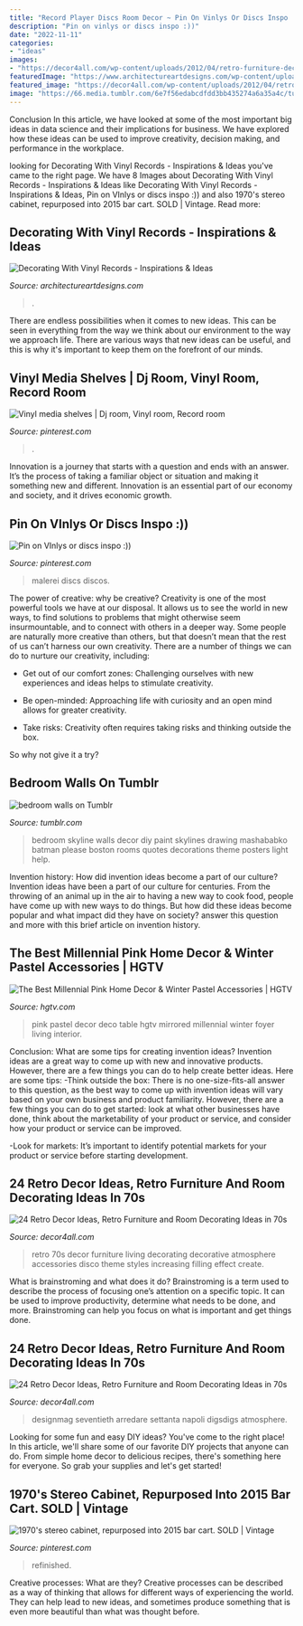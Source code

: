 ```yaml
---
title: "Record Player Discs Room Decor ~ Pin On Vinlys Or Discs Inspo :))"
description: "Pin on vinlys or discs inspo :))"
date: "2022-11-11"
categories:
- "ideas"
images:
- "https://decor4all.com/wp-content/uploads/2012/04/retro-furniture-decor-ideas-70s-style-12.jpg"
featuredImage: "https://www.architectureartdesigns.com/wp-content/uploads/2020/06/3-36-630x840.jpg"
featured_image: "https://decor4all.com/wp-content/uploads/2012/04/retro-furniture-decor-ideas-70s-style-12.jpg"
image: "https://66.media.tumblr.com/6e7f56edabcdfdd3bb435274a6a35a4c/tumblr_mrihzl8uKh1r82dpho1_500.jpg"
---
```



Conclusion
In this article, we have looked at some of the most important big ideas in data science and their implications for business. We have explored how these ideas can be used to improve creativity, decision making, and performance in the workplace.

	

		
looking for Decorating With Vinyl Records - Inspirations &amp; Ideas you've came to the right page. We have 8 Images about Decorating With Vinyl Records - Inspirations &amp; Ideas like Decorating With Vinyl Records - Inspirations &amp; Ideas, Pin on VInlys or discs inspo :)) and also 1970&#039;s stereo cabinet, repurposed into 2015 bar cart. SOLD | Vintage. Read more:
		
    
## Decorating With Vinyl Records - Inspirations &amp; Ideas

<img loading=lazy src="https://www.architectureartdesigns.com/wp-content/uploads/2020/06/3-36-630x840.jpg" onerror="this.onerror=null;this.src='https://tse1.mm.bing.net/th?id=OIP.3Jxr1swfNW0yr6vDk6dssgHaJ4&amp;pid=15.1';" alt="Decorating With Vinyl Records - Inspirations &amp; Ideas">

_Source: architectureartdesigns.com_

>. 

	

There are endless possibilities when it comes to new ideas. This can be seen in everything from the way we think about our environment to the way we approach life. There are various ways that new ideas can be useful, and this is why it's important to keep them on the forefront of our minds.

    
## Vinyl Media Shelves | Dj Room, Vinyl Room, Record Room

<img loading=lazy src="https://i.pinimg.com/originals/12/7d/91/127d91f698e8485bf844e87f0a05dff3.jpg" onerror="this.onerror=null;this.src='https://tse2.mm.bing.net/th?id=OIP.aDIkkk0wMJp5sH_UgywjMAHaHa&amp;pid=15.1';" alt="Vinyl media shelves | Dj room, Vinyl room, Record room">

_Source: pinterest.com_

>. 

	

Innovation is a journey that starts with a question and ends with an answer. It’s the process of taking a familiar object or situation and making it something new and different. Innovation is an essential part of our economy and society, and it drives economic growth.

    
## Pin On VInlys Or Discs Inspo :))

<img loading=lazy src="https://i.pinimg.com/originals/22/b0/f9/22b0f9555d59a335ea54a272b74a165f.jpg" onerror="this.onerror=null;this.src='https://tse4.mm.bing.net/th?id=OIP.8KVaLrT6gZPenawJP0r4DQHaHD&amp;pid=15.1';" alt="Pin on VInlys or discs inspo :))">

_Source: pinterest.com_

>malerei discs discos. 

	

The power of creative: why be creative?
Creativity is one of the most powerful tools we have at our disposal. It allows us to see the world in new ways, to find solutions to problems that might otherwise seem insurmountable, and to connect with others in a deeper way.
Some people are naturally more creative than others, but that doesn’t mean that the rest of us can’t harness our own creativity. There are a number of things we can do to nurture our creativity, including:

- Get out of our comfort zones: Challenging ourselves with new experiences and ideas helps to stimulate creativity.

- Be open-minded: Approaching life with curiosity and an open mind allows for greater creativity.

- Take risks: Creativity often requires taking risks and thinking outside the box.

So why not give it a try?

    
## Bedroom Walls On Tumblr

<img loading=lazy src="https://66.media.tumblr.com/6e7f56edabcdfdd3bb435274a6a35a4c/tumblr_mrihzl8uKh1r82dpho1_500.jpg" onerror="this.onerror=null;this.src='https://tse1.mm.bing.net/th?id=OIP.ZMv84lRO0mOeT2pCGYJ-EgHaHa&amp;pid=15.1';" alt="bedroom walls on Tumblr">

_Source: tumblr.com_

>bedroom skyline walls decor diy paint skylines drawing mashababko batman please boston rooms quotes decorations theme posters light help. 

	

Invention history: How did invention ideas become a part of our culture?
Invention ideas have been a part of our culture for centuries. From the throwing of an animal up in the air to having a new way to cook food, people have come up with new ways to do things. But how did these ideas become popular and what impact did they have on society? answer this question and more with this brief article on invention history.

    
## The Best Millennial Pink Home Decor &amp; Winter Pastel Accessories | HGTV

<img loading=lazy src="http://hgtvhome.sndimg.com/content/dam/images/hgtv/fullset/2016/5/20/0/FOD16_Abbe-Fenimore_Public-Spaces_5.jpg.rend.hgtvcom.1280.1920.suffix/1463759578323.jpeg" onerror="this.onerror=null;this.src='https://tse4.mm.bing.net/th?id=OIP.IGSerq1PImz8UMdtq9PnsgHaLH&amp;pid=15.1';" alt="The Best Millennial Pink Home Decor &amp; Winter Pastel Accessories | HGTV">

_Source: hgtv.com_

>pink pastel decor deco table hgtv mirrored millennial winter foyer living interior. 

	

Conclusion: What are some tips for creating invention ideas?
Invention ideas are a great way to come up with new and innovative products. However, there are a few things you can do to help create better ideas. Here are some tips:
-Think outside the box: There is no one-size-fits-all answer to this question, as the best way to come up with invention ideas will vary based on your own business and product familiarity. However, there are a few things you can do to get started: look at what other businesses have done, think about the marketability of your product or service, and consider how your product or service can be improved.

-Look for markets: It’s important to identify potential markets for your product or service before starting development.

    
## 24 Retro Decor Ideas, Retro Furniture And Room Decorating Ideas In 70s

<img loading=lazy src="https://decor4all.com/wp-content/uploads/2012/04/retro-furniture-decor-ideas-70s-style-12.jpg" onerror="this.onerror=null;this.src='https://tse2.mm.bing.net/th?id=OIP.-jC6q0iGQd5Xlt6aV0X9AgHaFj&amp;pid=15.1';" alt="24 Retro Decor Ideas, Retro Furniture and Room Decorating Ideas in 70s">

_Source: decor4all.com_

>retro 70s decor furniture living decorating decorative atmosphere accessories disco theme styles increasing filling effect create. 

	

What is brainstroming and what does it do?
Brainstroming is a term used to describe the process of focusing one’s attention on a specific topic. It can be used to improve productivity, determine what needs to be done, and more. Brainstroming can help you focus on what is important and get things done.

    
## 24 Retro Decor Ideas, Retro Furniture And Room Decorating Ideas In 70s

<img loading=lazy src="https://decor4all.com/wp-content/uploads/2012/04/retro-furniture-decor-ideas-70s-style-4.jpg" onerror="this.onerror=null;this.src='https://tse2.mm.bing.net/th?id=OIP.p3DS6hMLi3qhA-o-lZlk-QHaHO&amp;pid=15.1';" alt="24 Retro Decor Ideas, Retro Furniture and Room Decorating Ideas in 70s">

_Source: decor4all.com_

>designmag seventieth arredare settanta napoli digsdigs atmosphere. 

	

Looking for some fun and easy DIY ideas? You've come to the right place! In this article, we'll share some of our favorite DIY projects that anyone can do. From simple home decor to delicious recipes, there's something here for everyone. So grab your supplies and let's get started!

    
## 1970&#039;s Stereo Cabinet, Repurposed Into 2015 Bar Cart. SOLD | Vintage

<img loading=lazy src="https://i.pinimg.com/736x/23/cd/b4/23cdb457dd19d2a8b785f5e3928c5054--stereo-cabinet-bar-cart.jpg" onerror="this.onerror=null;this.src='https://tse2.mm.bing.net/th?id=OIP.c3IjYmvwFwgeqkbBX0iQNwHaJ3&amp;pid=15.1';" alt="1970&#039;s stereo cabinet, repurposed into 2015 bar cart. SOLD | Vintage">

_Source: pinterest.com_

>refinished. 

	

Creative processes: What are they?
Creative processes can be described as a way of thinking that allows for different ways of experiencing the world. They can help lead to new ideas, and sometimes produce something that is even more beautiful than what was thought before.

